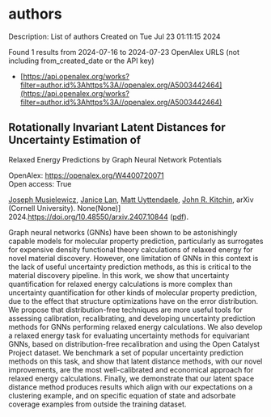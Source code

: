 # authors
Description: List of authors
Created on Tue Jul 23 01:11:15 2024

Found 1 results from 2024-07-16 to 2024-07-23
OpenAlex URLS (not including from_created_date or the API key)
- [https://api.openalex.org/works?filter=author.id%3Ahttps%3A//openalex.org/A5003442464](https://api.openalex.org/works?filter=author.id%3Ahttps%3A//openalex.org/A5003442464)

## Rotationally Invariant Latent Distances for Uncertainty Estimation of
  Relaxed Energy Predictions by Graph Neural Network Potentials   

OpenAlex: https://openalex.org/W4400720071    
Open access: True
    
[Joseph Musielewicz](https://openalex.org/A5035368167), [Janice Lan](https://openalex.org/A5000075355), [Matt Uyttendaele](https://openalex.org/A5010182611), [John R. Kitchin](https://openalex.org/A5003442464), arXiv (Cornell University). None(None)] 2024.https://doi.org/10.48550/arxiv.2407.10844 ([pdf](https://arxiv.org/pdf/2407.10844)).
    
Graph neural networks (GNNs) have been shown to be astonishingly capable models for molecular property prediction, particularly as surrogates for expensive density functional theory calculations of relaxed energy for novel material discovery. However, one limitation of GNNs in this context is the lack of useful uncertainty prediction methods, as this is critical to the material discovery pipeline. In this work, we show that uncertainty quantification for relaxed energy calculations is more complex than uncertainty quantification for other kinds of molecular property prediction, due to the effect that structure optimizations have on the error distribution. We propose that distribution-free techniques are more useful tools for assessing calibration, recalibrating, and developing uncertainty prediction methods for GNNs performing relaxed energy calculations. We also develop a relaxed energy task for evaluating uncertainty methods for equivariant GNNs, based on distribution-free recalibration and using the Open Catalyst Project dataset. We benchmark a set of popular uncertainty prediction methods on this task, and show that latent distance methods, with our novel improvements, are the most well-calibrated and economical approach for relaxed energy calculations. Finally, we demonstrate that our latent space distance method produces results which align with our expectations on a clustering example, and on specific equation of state and adsorbate coverage examples from outside the training dataset.    

    
